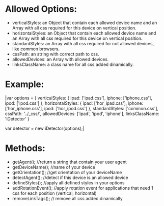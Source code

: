 # Allowed Options:

* verticalStyles: an Object that contain each allowed device name and an Array with all css required for this device on vertical position.
* horizontalStyles: an Object that contain each allowed device name and an Array with all css required for this device on vertical position.
* standardStyles: an Array with all css required for not allowed devices, like common browsers.
* cssPath: an string with correct path to css.
* allowedDevices: an Array with allowed devices.
* linksClassName: a class name for all css added dinamically.

# Example:

|var options = {
    verticalStyles: {
        ipad: ['ipad.css'],
    iphone: ['iphone.css'],
	    ipod: ['ipod.css']
    },
    horizontalStyles: {
	    ipad: ['hor_ipad.css'],
	    iphone: ['hor_iphone.css'],
	    ipod: ['hor_ipod.css']
    },
    standardStyles: ['common.css'],
    cssPath: '../_css/',
    allowedDevices: ['ipad', 'ipod', 'iphone'],
    linksClassName: 'iDetector'
}

var detector = new iDetector(options);|

# Methods:

* getAgent(); //return a string that contain your user agent
* getDeviceName(); //name of your device
* getOrientation(); //get orientation of your deviceName
* detectAgent(); //detect if this device is an allowed device
* defineStyles(); //apply all defined styles in your options
* addRotationEvent(); //apply rotation event for applications that need 1 css for each position (vertical, horizontal)
* removeLinkTags(); // remove all css added dinamically

